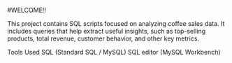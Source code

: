 #WELCOME!!

This project contains SQL scripts focused on analyzing coffee sales data.
It includes queries that help extract useful insights, such as top-selling products, total revenue, customer behavior, and other key metrics.

Tools Used
SQL (Standard SQL / MySQL)
SQL editor (MySQL Workbench)
